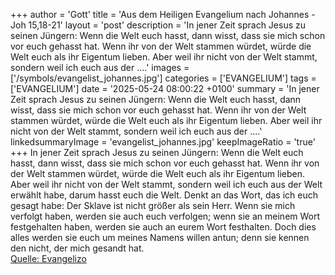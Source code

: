 +++
author = 'Gott'
title = 'Aus dem Heiligen Evangelium nach Johannes - Joh 15,18-21'
layout = 'post'
description = 'In jener Zeit sprach Jesus zu seinen Jüngern: Wenn die Welt euch hasst, dann wisst, dass sie mich schon vor euch gehasst hat. Wenn ihr von der Welt stammen würdet, würde die Welt euch als ihr Eigentum lieben. Aber weil ihr nicht von der Welt stammt, sondern weil ich euch aus der ....'
images = ['/symbols/evangelist_johannes.jpg']
categories = ['EVANGELIUM']
tags = ['EVANGELIUM']
date = '2025-05-24 08:00:22 +0100'
summary = 'In jener Zeit sprach Jesus zu seinen Jüngern: Wenn die Welt euch hasst, dann wisst, dass sie mich schon vor euch gehasst hat. Wenn ihr von der Welt stammen würdet, würde die Welt euch als ihr Eigentum lieben. Aber weil ihr nicht von der Welt stammt, sondern weil ich euch aus der ....'
linkedsummaryImage = 'evangelist_johannes.jpg'
keepImageRatio = 'true'
+++
In jener Zeit sprach Jesus zu seinen Jüngern: Wenn die Welt euch hasst, dann wisst, dass sie mich schon vor euch gehasst hat.
Wenn ihr von der Welt stammen würdet, würde die Welt euch als ihr Eigentum lieben. Aber weil ihr nicht von der Welt stammt, sondern weil ich euch aus der Welt erwählt habe, darum hasst euch die Welt.<!--more-->
Denkt an das Wort, das ich euch gesagt habe: Der Sklave ist nicht größer als sein Herr. Wenn sie mich verfolgt haben, werden sie auch euch verfolgen; wenn sie an meinem Wort festgehalten haben, werden sie auch an eurem Wort festhalten.
Doch dies alles werden sie euch um meines Namens willen antun; denn sie kennen den nicht, der mich gesandt hat.<br> [Quelle: Evangelizo](https://evangeliumtagfuertag.org/DE/gospel)